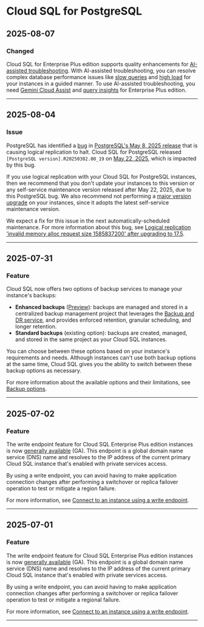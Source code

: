 # Cloud SQL for PostgreSQL

## 2025-08-07

### Changed

Cloud SQL for Enterprise Plus edition supports quality enhancements for [AI-assisted troubleshooting](https://cloud.google.com/sql/docs/postgres/observe-troubleshoot-with-ai). With AI-assisted troubleshooting, you can resolve complex database performance issues like [slow queries](https://cloud.google.com/sql/docs/postgres/troubleshoot-slow-queries) and [high load](https://cloud.google.com/sql/docs/postgres/troubleshoot-high-database-load) for your instances in a guided manner. To use AI-assisted troubleshooting, you need [Gemini Cloud Assist](https://cloud.google.com/gemini/docs/cloud-assist/overview) and [query insights](https://cloud.google.com/sql/docs/postgres/using-query-insights#enable-insights) for Enterprise Plus edition.

---
## 2025-08-04

### Issue

PostgreSQL has identified a [bug](https://www.postgresql.org/message-id/flat/680bdaf6-f7d1-4536-b580-05c2760c67c6%40deepbluecap.com) in [PostgreSQL's May 8, 2025 release](https://www.postgresql.org/about/news/postgresql-175-169-1513-1418-and-1321-released-3072/) that is causing logical replication to halt. Cloud SQL for PostgreSQL released `[PostgreSQL version].R20250302.00_19` on [May 22, 2025](https://cloud.google.com/sql/docs/postgres/release-notes#May_22_2025), which is impacted by this bug.

If you use logical replication with your Cloud SQL for PostgreSQL instances, then we recommend that you don't update your instances to this version or any self-service maintenance version released after May 22, 2025, due to this PostgreSQL bug. We also recommend not performing a [major version upgrade](https://cloud.google.com/sql/docs/postgres/upgrade-major-db-version-inplace) on your instances, since it adopts the latest self-service maintenance version.

We expect a fix for this issue in the next automatically-scheduled maintenance. For more information about this bug, see [Logical replication 'invalid memory alloc request size 1585837200' after upgrading to 17.5](https://www.postgresql.org/message-id/flat/680bdaf6-f7d1-4536-b580-05c2760c67c6%40deepbluecap.com).

---
## 2025-07-31

### Feature

Cloud SQL now offers two options of backup services to manage your instance's backups:

* **Enhanced backups** ([Preview](https://cloud.google.com/products?#product-launch-stages)): backups are managed and stored in a centralized backup management project that leverages the [Backup and DR service](https://cloud.google.com/backup-disaster-recovery), and provides enforced retention, granular scheduling, and longer retention.
* **Standard backups** (existing option): backups are created, managed, and stored in the same project as your Cloud SQL instances.

You can choose between these options based on your instance's requirements and needs. Although instances can't use both backup options at the same time, Cloud SQL gives you the ability to switch between these backup options as necessary.

For more information about the available options and their limitations, see [Backup options](https://cloud.google.com/sql/docs/postgres/backup-recovery/backups#backup-options).

---
## 2025-07-02

### Feature

The write endpoint feature for Cloud SQL Enterprise Plus edition instances is now [generally available](https://cloud.google.com/products#product-launch-stages) (GA). This endpoint is a global domain name service (DNS) name and resolves to the IP address of the current primary Cloud SQL instance that's enabled with private services access.

By using a write endpoint, you can avoid having to make application connection changes after performing a switchover or replica failover operation to test or mitigate a region failure.

For more information, see [Connect to an instance using a write endpoint](https://cloud.google.com/sql/docs/postgres/connect-to-instance-using-write-endpoint).

---
## 2025-07-01

### Feature

The write endpoint feature for Cloud SQL Enterprise Plus edition instances is now [generally available](https://cloud.google.com/products#product-launch-stages) (GA). This endpoint is a global domain name service (DNS) name and resolves to the IP address of the current primary Cloud SQL instance that's enabled with private services access.

By using a write endpoint, you can avoid having to make application connection changes after performing a switchover or replica failover operation to test or mitigate a regional failure.

For more information, see [Connect to an instance using a write endpoint](https://cloud.google.com/sql/docs/postgres/connect-to-instance-using-write-endpoint).

---

